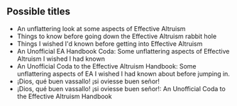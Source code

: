 ## Possible titles

- An unflattering look at some aspects of Effective Altruism
- Things to know before going down the Effective Altruism rabbit hole
- Things I wished I'd known before getting into Effective Altruism
- An Unofficial EA Handbook Coda: Some unflattering aspects of Effective Altruism I wished I had known 
- An Unofficial Coda to the Effective Altruism Handbook: Some unflattering aspects of EA I wished I had known about before jumping in.
- ¡Dios, qué buen vassallo! ¡si oviesse buen señor!
- ¡Dios, qué buen vassallo! ¡si oviesse buen señor!: An Unofficial Coda to the Effective Altruism Handbook
